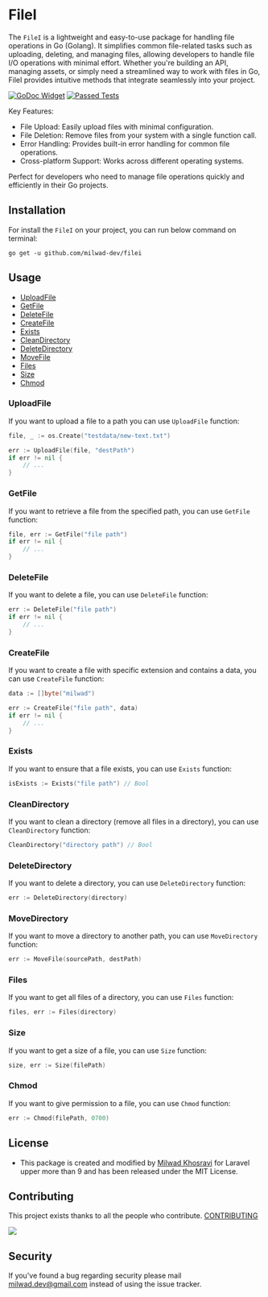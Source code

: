 # FileI

The `FileI` is a lightweight and easy-to-use package for handling file operations in Go (Golang). It simplifies common file-related tasks such as uploading, deleting, and managing files, allowing developers to handle file I/O operations with minimal effort. Whether you're building an API, managing assets, or simply need a streamlined way to work with files in Go, FileI provides intuitive methods that integrate seamlessly into your project.

[![GoDoc Widget](https://godoc.org/github.com/milwad-devi/filei?status.svg)](https://pkg.go.dev/github.com/milwad-dev/filei)
[![Passed Tests](https://github.com/milwad-dev/filei/actions/workflows/tests.yml/badge.svg)](https://github.com/milwad-dev/filei/actions/workflows/tests.yml)

Key Features:

- File Upload: Easily upload files with minimal configuration.
- File Deletion: Remove files from your system with a single function call.
- Error Handling: Provides built-in error handling for common file operations.
- Cross-platform Support: Works across different operating systems.

Perfect for developers who need to manage file operations quickly and efficiently in their Go projects.

## Installation

For install the `FileI` on your project, you can run below command on terminal:

```shell
go get -u github.com/milwad-dev/filei
```

## Usage

- [UploadFile](#upload-file)
- [GetFile](#get-file)
- [DeleteFile](#delete-file)
- [CreateFile](#create-file)
- [Exists](#exists)
- [CleanDirectory](#clean-directory)
- [DeleteDirectory](#delete-directory)
- [MoveFile](#move-file)
- [Files](#files)
- [Size](#size)
- [Chmod](#chmod)

<a name="upload-file"></a>
### UploadFile

If you want to upload a file to a path you can use `UploadFile` function:

```go
file, _ := os.Create("testdata/new-text.txt")

err := UploadFile(file, "destPath")
if err != nil {
    // ...
}
```

<a name="get-file"></a>
### GetFile

If you want to retrieve a file from the specified path, you can use `GetFile` function:

```go
file, err := GetFile("file path")
if err != nil {
	// ...
}
```

<a name="delete-file"></a>
### DeleteFile

If you want to delete a file, you can use `DeleteFile` function:

```go
err := DeleteFile("file path")
if err != nil {
    // ...
}
```

<a name="create-file"></a>
### CreateFile

If you want to create a file with specific extension and contains a data, you can use `CreateFile` function:

```go
data := []byte("milwad")

err := CreateFile("file path", data)
if err != nil {
    // ...
}
```

<a name="exists"></a>
### Exists

If you want to ensure that a file exists, you can use `Exists` function:

```go
isExists := Exists("file path") // Bool
```

<a name="clean-directory"></a>
### CleanDirectory

If you want to clean a directory (remove all files in a directory), you can use `CleanDirectory` function:

```go
CleanDirectory("directory path") // Bool
```

<a name="delete-directory"></a>
### DeleteDirectory

If you want to delete a directory, you can use `DeleteDirectory` function:

```go
err := DeleteDirectory(directory)
```

<a name="move-directory"></a>
### MoveDirectory

If you want to move a directory to another path, you can use `MoveDirectory` function:

```go
err := MoveFile(sourcePath, destPath)
```

<a name="files"></a>
### Files

If you want to get all files of a directory, you can use `Files` function:

```go
files, err := Files(directory)
```

<a name="size"></a>
### Size

If you want to get a size of a file, you can use `Size` function:

```go
size, err := Size(filePath)
```

<a name="chmod"></a>
### Chmod

If you want to give permission to a file, you can use `Chmod` function:

```go
err := Chmod(filePath, 0700)
```

## License

* This package is created and modified by <a href="https://github.com/milwad-dev" target="_blank">Milwad Khosravi</a> for Laravel upper more than 9 and has been released under the MIT License.

## Contributing

This project exists thanks to all the people who contribute. [CONTRIBUTING](https://github.com/milwad-dev/filei/graphs/contributors)

<a href="https://github.com/milwad-dev/filei/graphs/contributors"><img src="https://opencollective.com/filei/contributors.svg?width=890&button=false" /></a>

## Security

If you've found a bug regarding security please mail [milwad.dev@gmail.com](mailto:milwad.dev@gmail.com) instead of using the issue tracker.

